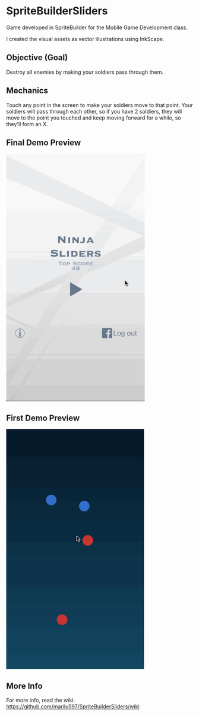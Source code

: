# SpriteBuilderSliders
Game developed in SpriteBuilder for the Mobile Game Development class.

I created the visual assets as vector illustrations using InkScape.

Objective (Goal)
----------------
Destroy all enemies by making your soldiers pass through them.

Mechanics
---------
Touch any point in the screen to make your soldiers move to that point. Your soldiers will pass through each other, so if you have 2 soldiers, they will move to the point you touched and keep moving forward for a while, so they'll form an X.

Final Demo Preview
------------------
![image](finalDemo.gif)

First Demo Preview
------------------

![image](slidersFirstDemo.gif)

More Info
---------

For more info, read the wiki:
https://github.com/marilu597/SpriteBuilderSliders/wiki
